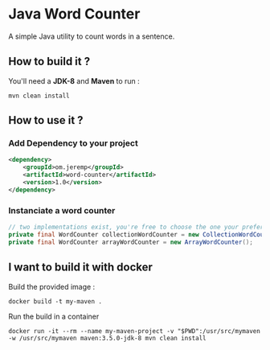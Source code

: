 # Java Word Counter 

A simple Java utility to count words in a sentence.

## How to build it ? 

You'll need a **JDK-8** and **Maven** to run : 

`mvn clean install`

## How to use it ?

### Add Dependency to your project

```xml
<dependency>
	<groupId>om.jeremp</groupId>
	<artifactId>word-counter</artifactId>
	<version>1.0</version>	
</dependency>    
```    

### Instanciate a word counter

```java
// two implementations exist, you're free to choose the one your prefer 
private final WordCounter collectionWordCounter = new CollectionWordCounter();
private final WordCounter arrayWordCounter = new ArrayWordCounter();
```    

## I want to build it with docker

Build the provided image :

`docker build -t my-maven .`

Run the build in a container

`docker run -it --rm --name my-maven-project -v "$PWD":/usr/src/mymaven -w /usr/src/mymaven maven:3.5.0-jdk-8 mvn clean install`
